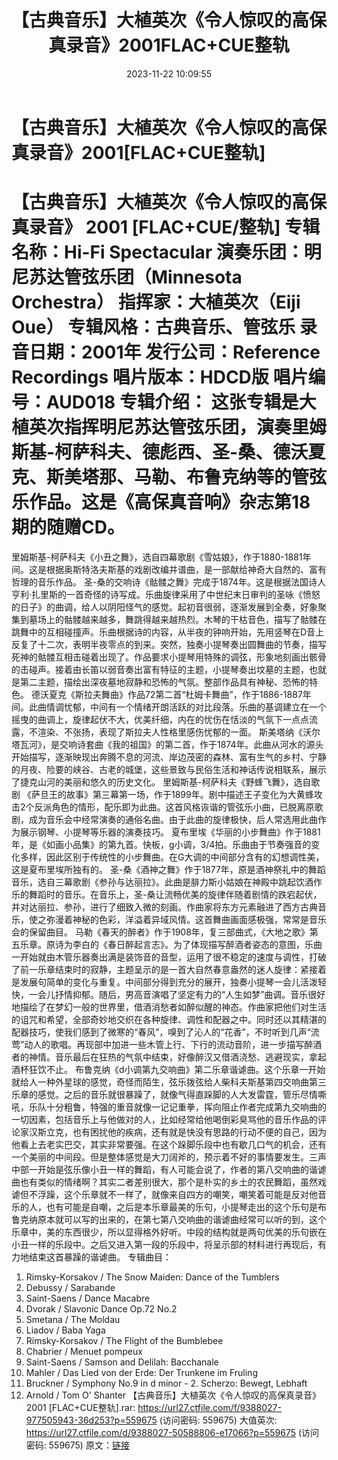 ﻿---
title: 【古典音乐】大植英次《令人惊叹的高保真录音》2001FLAC+CUE整轨
date: 2023-11-22 10:09:55
categories: 古典音乐、新世纪、纯音雅乐
tags: 纯音雅乐
---
# 【古典音乐】大植英次《令人惊叹的高保真录音》2001[FLAC+CUE整轨]

【古典音乐】大植英次《令人惊叹的高保真录音》 2001
[FLAC+CUE/整轨]
专辑名称：Hi-Fi Spectacular
演奏乐团：明尼苏达管弦乐团（Minnesota Orchestra）
指挥家：大植英次（Eiji Oue）
专辑风格：古典音乐、管弦乐
录音日期：2001年
发行公司：Reference Recordings
唱片版本：HDCD版
唱片编号：AUD018
专辑介绍：
这张专辑是大植英次指挥明尼苏达管弦乐团，演奏里姆斯基-柯萨科夫、德彪西、圣-桑、德沃夏克、斯美塔那、马勒、布鲁克纳等的管弦乐作品。这是《高保真音响》杂志第18期的随赠CD。
==========
里姆斯基-柯萨科夫《小丑之舞》，选自四幕歌剧《雪姑娘》，作于1880-1881年间。这是根据奥斯特洛夫斯基的戏剧改编并谱曲，是一部献给神奇大自然的、富有哲理的音乐作品。
圣-桑的交响诗《骷髅之舞》完成于1874年。这是根据法国诗人亨利·扎里斯的一首奇怪的诗写成。乐曲旋律采用了中世纪末日审判的圣咏《愤怒的日子》的曲调，给人以阴阳怪气的感觉。起初音很弱，逐渐发展到全奏，好象聚集到墓场上的骷髅越来越多，舞跳得越来越热烈。木琴的干枯音色，描写了骷髅在跳舞中的互相碰撞声。乐曲根据诗的内容，从半夜的钟响开始，先用竖琴在D音上反复了十二次，表明半夜零点的到来。突然，独奏小提琴奏出圆舞曲的节奏，描写死神的骷髅互相击碰着出现了。作品要求小提琴用特殊的调弦，形象地刻画出骸骨的击碰声。接着由长笛以弱音奏出富有特征的主题，小提琴奏出坟墓的主题，也就是第二主题，描绘出深夜墓地寂静和恐怖的气氛。整部作品具有神秘、恐怖的特色。
德沃夏克《斯拉夫舞曲》作品72第二首“杜姆卡舞曲”，作于1886-1887年间。此曲情调忧郁，中间有一个情绪开朗活跃的对比段落。乐曲的基调建立在一个摇曳的曲调上，旋律起伏不大，优美纤细，内在的忧伤在恬淡的气氛下一点点流露，不渲染、不张扬，表现了斯拉夫人性格里感伤忧郁的一面。
斯美塔纳《沃尔塔瓦河》，是交响诗套曲《我的祖国》的第二首，作于1874年。此曲从河水的源头开始描写，逐渐映现出奔腾不息的河流、岸边茂密的森林、富有生气的乡村、宁静的月夜、险要的峡谷、古老的城堡，这些景致与民俗生活和神话传说相联系，展示了捷克山河的美丽和悠久的历史文化。
里姆斯基-柯萨科夫《野蜂飞舞》，选自歌剧
《萨旦王的故事》第三幕第一场，作于1899年。剧中描述王子变化为大黄蜂攻击2个反派角色的情形，配乐即为此曲。这首风格诙谐的管弦乐小曲，已脱离原歌剧，成为音乐会中经常演奏的通俗名曲。由于此曲的旋律极快，后人常选用此曲作为展示钢琴、小提琴等乐器的演奏技巧。
夏布里埃《华丽的小步舞曲》作于1881年，是《如画小品集》的第九首。快板，g小调，3/4拍。乐曲由于节奏强音的变化多样，因此区别于传统性的小步舞曲。在G大调的中间部分含有的幻想调性美，这是夏布里埃所独有的。
圣-桑《酒神之舞》作于1877年，原是酒神祭礼中的舞蹈音乐，选自三幕歌剧《参孙与达丽拉》。此曲是腓力斯小姑娘在神殿中跳起饮酒作乐的舞蹈时的音乐。在音乐上，圣-桑让流畅优美的旋律伴随着剧情的跌宕起伏，并对达丽拉、参孙，进行了细致入微的刻画。作曲家将东方元素融进了西方古典音乐，使之弥漫着神秘的色彩，洋溢着异域风情。这首舞曲画面感极强，常常是音乐会的保留曲目。
马勒《春天的醉者》作于1908年，复三部曲式，《大地之歌》第五乐章。原诗为李白的《春日醉起言志》。为了体现描写醉酒者姿态的意图，乐曲一开始就由木管乐器奏出满是装饰音的音型，运用了很不稳定的速度与调性，打破了前一乐章结束时的寂静，主题呈示的是一首大自然春意盎然的迷人旋律：紧接着是发展句简单的变化与重复。中间部分得到充分的展开，独奏小提琴一会儿活泼轻快，一会儿抒情抑郁。随后，男高音演唱了坚定有力的“人生如梦”曲调。音乐很好地描绘了在梦幻一般的世界里，借酒消愁者如醉似醒的神态。作曲家把他们对生活的诅咒和希望，全部奇妙地交织在各种旋律、调性和配器之中。同时还以其精湛的配器技巧，使我们感到了微寒的“春风”，嗅到了沁人的“花香”，不时听到几声“流莺”动人的歌唱。再现部中加进一些木管上行、下行的流动音阶，进一步描写醉酒者的神情。音乐最后在狂热的气氛中结束，好像醉汉又借酒浇愁、逃避现实，拿起酒杯狂饮不止。
布鲁克纳《d小调第九交响曲》第二乐章谐谑曲。这个乐章一开始就给人一种外星球的感觉，奇怪而陌生，弦乐拨弦给人柴科夫斯基第四交响曲第三乐章的感觉。之后的音乐就很暴躁了，就像气得直跺脚的人大发雷霆，管乐尽情嘶吼，乐队十分粗鲁，特强的重音就像一记记重拳，挥向阻止作者完成第九交响曲的一切因素，包括音乐上与他做对的人，比如经常给他喝倒彩臭骂他的音乐作品的评论家汉斯立克，也有困扰他的疾病，还有就是快没有思路的行动不便的自己，因为他看上去老实巴交，其实非常要强。在这个跺脚乐段中也有歇几口气的机会，还有一个美丽的中间段。但是整体感觉是大刀阔斧的，预示着不好的事情要发生。三声中部一开始是弦乐像小丑一样的舞蹈，有人可能会说了，作者的第八交响曲的谐谑曲也有类似的情绪啊？其实二者差别很大，那个是朴实的乡土的农民舞蹈，虽然戏谑但不浮躁，这个乐章就不一样了，就像来自四方的嘲笑，嘲笑着可能是反对他音乐的人，也有可能是自嘲，之后是本乐章最美的乐句，小提琴走出的这个乐句是布鲁克纳原本就可以写的出来的，在第七第八交响曲的谐谑曲经常可以听的到，这个乐章中，美的东西很少，所以显得格外好听。中段的结构就是两句优美的乐句嵌在小丑一样的乐段中。之后又进入第一段的乐段中，将呈示部的材料进行再现后，有力地结束这首暴躁的谐谑曲。
专辑曲目：
01. Rimsky-Korsakov / The Snow Maiden: Dance of the Tumblers
02. Debussy / Sarabande
03. Saint-Saens / Dance Macabre
04. Dvorak / Slavonic Dance Op.72 No.2
05. Smetana / The Moldau
06. Liadov / Baba Yaga
07. Rimsky-Korsakov / The Flight of the Bumblebee
08. Chabrier / Menuet pompeux
09. Saint-Saens / Samson and Delilah: Bacchanale
10. Mahler / Das Lied von der Erde: Der Trunkene im Fruling
11. Bruckner / Symphony No.9 in d minor - 2. Scherzo: Bewegt,
Lebhaft
12. Arnold / Tom O' Shanter
【古典音乐】大植英次《令人惊叹的高保真录音》 2001 [FLAC+CUE整轨].rar: https://url27.ctfile.com/f/9388027-977505943-36d253?p=559675
(访问密码: 559675)
大值英次: https://url27.ctfile.com/d/9388027-50588806-e17066?p=559675
(访问密码: 559675)
原文：[链接](https://blog.sina.com.cn/s/blog_1647c7e76010313t2.html)